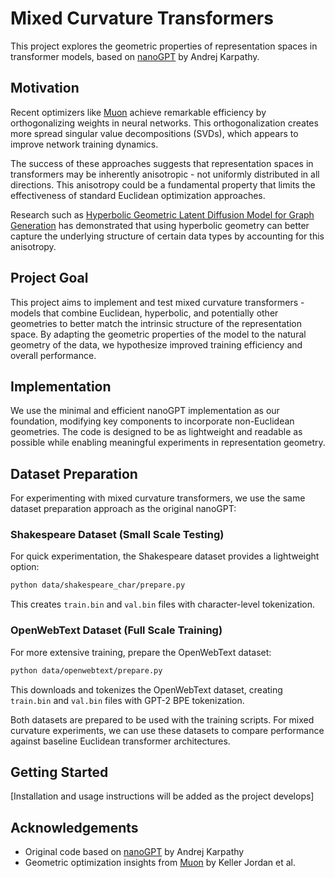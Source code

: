 # Mixed Curvature Transformers

This project explores the geometric properties of representation spaces in transformer models, based on [nanoGPT](https://github.com/karpathy/nanoGPT) by Andrej Karpathy.

## Motivation

Recent optimizers like [Muon](https://github.com/KellerJordan/Muon) achieve remarkable efficiency by orthogonalizing weights in neural networks. This orthogonalization creates more spread singular value decompositions (SVDs), which appears to improve network training dynamics.

The success of these approaches suggests that representation spaces in transformers may be inherently anisotropic - not uniformly distributed in all directions. This anisotropy could be a fundamental property that limits the effectiveness of standard Euclidean optimization approaches.

Research such as [Hyperbolic Geometric Latent Diffusion Model for Graph Generation](https://arxiv.org/abs/2405.03188) has demonstrated that using hyperbolic geometry can better capture the underlying structure of certain data types by accounting for this anisotropy.

## Project Goal

This project aims to implement and test mixed curvature transformers - models that combine Euclidean, hyperbolic, and potentially other geometries to better match the intrinsic structure of the representation space. By adapting the geometric properties of the model to the natural geometry of the data, we hypothesize improved training efficiency and overall performance.

## Implementation

We use the minimal and efficient nanoGPT implementation as our foundation, modifying key components to incorporate non-Euclidean geometries. The code is designed to be as lightweight and readable as possible while enabling meaningful experiments in representation geometry.

## Dataset Preparation

For experimenting with mixed curvature transformers, we use the same dataset preparation approach as the original nanoGPT:

### Shakespeare Dataset (Small Scale Testing)

For quick experimentation, the Shakespeare dataset provides a lightweight option:

```sh
python data/shakespeare_char/prepare.py
```

This creates `train.bin` and `val.bin` files with character-level tokenization.

### OpenWebText Dataset (Full Scale Training)

For more extensive training, prepare the OpenWebText dataset:

```sh
python data/openwebtext/prepare.py
```

This downloads and tokenizes the OpenWebText dataset, creating `train.bin` and `val.bin` files with GPT-2 BPE tokenization.

Both datasets are prepared to be used with the training scripts. For mixed curvature experiments, we can use these datasets to compare performance against baseline Euclidean transformer architectures.

## Getting Started

[Installation and usage instructions will be added as the project develops]

## Acknowledgements

- Original code based on [nanoGPT](https://github.com/karpathy/nanoGPT) by Andrej Karpathy
- Geometric optimization insights from [Muon](https://github.com/KellerJordan/Muon) by Keller Jordan et al.



